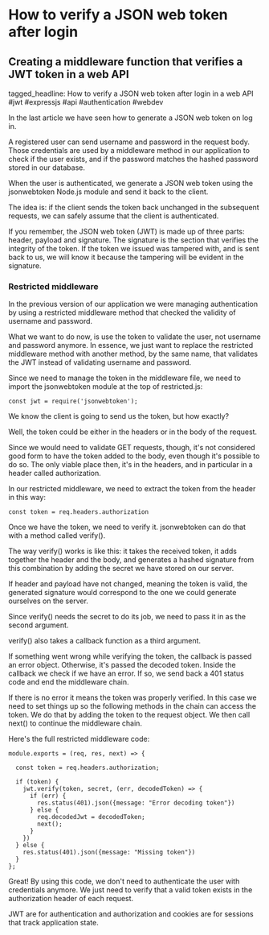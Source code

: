 # How to verify a JSON web token after login
## Creating a middleware function that verifies a JWT token in a web API

tagged_headline: How to verify a JSON web token after login in a web API #jwt #expressjs #api #authentication #webdev


In the last article we have seen how to generate a JSON web token on log in.

A registered user can send username and password in the request body. Those credentials are used by a middleware method in our application to check if the user exists, and if the password matches the hashed password stored in our database.

When the user is authenticated, we generate a JSON web token using the jsonwebtoken Node.js module and send it back to the client.

The idea is: if the client sends the token back unchanged in the subsequent requests, we can safely assume that the client is authenticated. 

If you remember, the JSON web token (JWT) is made up of three parts: header, payload and signature. The signature is the section that verifies the integrity of the token. If the token we issued was tampered with, and is sent back to us, we will know it because the tampering will be evident in the signature.

### Restricted middleware

In the previous version of our application we were managing authentication by using a restricted middleware method that checked the validity of username and password.

What we want to do now, is use the token to validate the user, not username and password anymore. In essence, we just want to replace the restricted middleware method with another method, by the same name, that validates the JWT instead of validating username and password.

Since we need to manage the token in the middleware file, we need to import the jsonwebtoken module at the top of restricted.js:

```
const jwt = require('jsonwebtoken');
```

We know the client is going to send us the token, but how exactly?

Well, the token could be either in the headers or in the body of the request.

Since we would need to validate GET requests, though, it's not considered good form to have the token added to the body, even though it's possible to do so.
The only viable place then, it's in the headers, and in particular in a header called authorization.

In our restricted middleware, we need to extract the token from the header in this way:

```
const token = req.headers.authorization
```

Once we have the token, we need to verify it. jsonwebtoken can do that with a method called verify().

The way verify() works is like this: it takes the received token, it adds together the header and the body, and generates a hashed signature from this combination by adding the secret we have stored on our server.

If header and payload have not changed, meaning the token is valid, the generated signature would correspond to the one we could generate ourselves on the server.

Since verify() needs the secret to do its job, we need to pass it in as the second argument.

verify() also takes a callback function as a third argument.

If something went wrong while verifying the token, the callback is passed an error   object. Otherwise, it's passed the decoded token.
Inside the callback we check if we have an error. If so, we send back a 401 status code and end the middleware chain.
 
If there is no error it means the token was properly verified. In this case we need to set things up so the following methods in the chain can access the token.
We do that by adding the token to the request object. We then call next() to continue the middleware chain.

Here's the full restricted middleware code:

```
module.exports = (req, res, next) => {

  const token = req.headers.authorization;

  if (token) {
    jwt.verify(token, secret, (err, decodedToken) => {
      if (err) {
        res.status(401).json({message: "Error decoding token"})
      } else {
        req.decodedJwt = decodedToken;
        next();
      }
    })
  } else {
    res.status(401).json({message: "Missing token"})
  }
};
```

Great! By using this code, we don't need to authenticate the user with credentials anymore. We just need to verify that a valid token exists in the authorization header of each request. 





JWT are for authentication and authorization and cookies are for sessions that
track application state.
